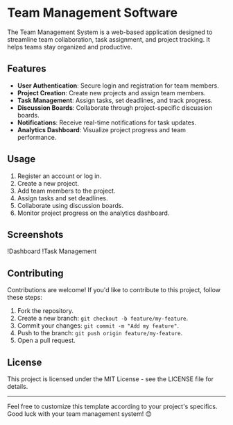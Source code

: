 # Team Management Software
The Team Management System is a web-based application designed to streamline team collaboration, task assignment, and project tracking. It helps teams stay organized and productive.

## Features

- **User Authentication**: Secure login and registration for team members.
- **Project Creation**: Create new projects and assign team members.
- **Task Management**: Assign tasks, set deadlines, and track progress.
- **Discussion Boards**: Collaborate through project-specific discussion boards.
- **Notifications**: Receive real-time notifications for task updates.
- **Analytics Dashboard**: Visualize project progress and team performance.


## Usage

1. Register an account or log in.
2. Create a new project.
3. Add team members to the project.
4. Assign tasks and set deadlines.
5. Collaborate using discussion boards.
6. Monitor project progress on the analytics dashboard.

## Screenshots

!Dashboard
!Task Management

## Contributing

Contributions are welcome! If you'd like to contribute to this project, follow these steps:

1. Fork the repository.
2. Create a new branch: `git checkout -b feature/my-feature`.
3. Commit your changes: `git commit -m "Add my feature"`.
4. Push to the branch: `git push origin feature/my-feature`.
5. Open a pull request.

## License

This project is licensed under the MIT License - see the LICENSE file for details.

---

Feel free to customize this template according to your project's specifics. Good luck with your team management system! 😊

